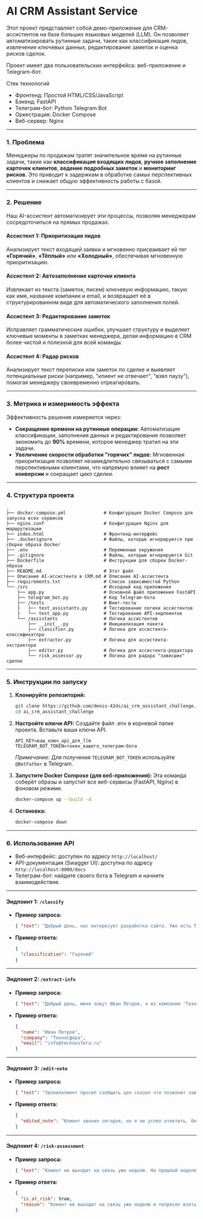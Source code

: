 # AI CRM Assistant Service

Этот проект представляет собой демо-приложение для CRM-ассистентов на базе больших языковых моделей (LLM). Он позволяет автоматизировать рутинные задачи, такие как классификация лидов, извлечение ключевых данных, редактирование заметок и оценка рисков сделок.

Проект имеет два пользовательских интерфейса: веб-приложение и Telegram-бот.

Стек технологий

- Фронтенд: Простой HTML/CSS/JavaScript
- Бэкенд: FastAPI
- Телеграм-бот: Python Telegram Bot
- Оркестрация: Docker Compose
- Веб-сервер: Nginx

---
### 1. Проблема

Менеджеры по продажам тратят значительное время на рутинные задачи, такие как **классификация входящих лидов**, **ручное заполнение карточек клиентов**, **ведение подробных заметок** и **мониторинг рисков**. Это приводит к задержкам в обработке самых перспективных клиентов и снижает общую эффективность работы с базой.

---
### 2. Решение

Наш AI-ассистент автоматизирует эти процессы, позволяя менеджерам сосредоточиться на прямых продажах.

#### **Ассистент 1: Приоритизация лидов**
Анализирует текст входящей заявки и мгновенно присваивает ей тег **«Горячий»**, **«Тёплый»** или **«Холодный»**, обеспечивая мгновенную приоритизацию.

#### **Ассистент 2: Автозаполнение карточки клиента**
Извлекает из текста (заметок, писем) ключевую информацию, такую как имя, название компании и email, и возвращает её в структурированном виде для автоматического заполнения полей.

#### **Ассистент 3: Редактирование заметок**
Исправляет грамматические ошибки, улучшает структуру и выделяет ключевые моменты в заметках менеджера, делая информацию в CRM более чистой и полезной для всей команды.

#### **Ассистент 4: Радар рисков**
Анализирует текст переписки или заметок по сделке и выявляет потенциальные риски (например, "клиент не отвечает", "взял паузу"), помогая менеджеру своевременно отреагировать.

---
### 3. Метрика и измеримость эффекта

Эффективность решения измеряется через:
* **Сокращение времени на рутинные операции:** Автоматизация классификации, заполнения данных и редактирования позволяет экономить до **90%** времени, которое менеджер тратил на эти задачи.
* **Увеличение скорости обработки "горячих" лидов:** Мгновенная приоритизация позволяет незамедлительно связываться с самыми перспективными клиентами, что напрямую влияет на **рост конверсии** и сокращает цикл сделки.

---
### 4. Структура проекта

```
.
├── docker-compose.yml              # Конфигурация Docker Compose для запуска всех сервисов
├── nginx.conf                      # Конфигурация Nginx для маршрутизации
├── index.html                      # Фронтенд-интерфейс
├── .dockerignore                   # Файлы, которые игнорируются при сборке образа Docker
├── .env                            # Переменные окружения
├── .gitignore                      # Файлы, которые игнорируются Git
├── Dockerfile                      # Инструкции для сборки Docker-образа
├── README.md                       # Этот файл
├── Описание AI-ассистента в CRM.md # Описание AI-ассистента
├── requirements.txt                # Список зависимостей Python
└── /src                            # Исходный код приложения
    ├── app.py                      # Основной файл приложения FastAPI
    ├── telegram_bot.py             # Код Telegram-бота
    ├── /tests                      # Юнит-тесты
    ├   ├── test_assistants.py      # Тестирование логики ассистентов
    ├   └── test_app.py             # Тестирование API-эндпоинтов
    └── /assistants                 # Логика ассистентов
        ├── __init__.py             # Инициализация пакета
        ├── classifier.py           # Логика для ассистента-классификатора
        ├── extractor.py            # Логика для ассистента-экстрактора
        ├── editor.py               # Логика для ассистента-редактора
        └── risk_assessor.py        # Логика для радара "зависших" сделок
```

-----

### 5. Инструкции по запуску

1.  **Клонируйте репозиторий:**
    ```bash
    git clone https://github.com/denis-42ds/ai_crm_assistant_challenge.git
    cd ai_crm_assistant_challenge
    ```
2.  **Настройте ключи API:**
    Создайте файл .env в корневой папке проекта. Вставьте ваши ключи API.
    ```text
    API_KEY=ваш_ключ_api_для_llm
    TELEGRAM_BOT_TOKEN=токен_вашего_телеграм-бота
    ```
    *Примечание:* Для получения `TELEGRAM_BOT_TOKEN` используйте `@BotFather` в Telegram.

3.  **Запустите Docker Compose (для веб-приложения):**
    Эта команда соберёт образы и запустит все веб-сервисы (FastAPI, Nginx) в фоновом режиме.
    ```bash
    docker-compose up --build -d
    ```
4. **Остановка:**
    ```bash
    docker-compose down
    ```
-----

### 6. Использование API

  - Веб-интерфейс: доступен по адресу `http://localhost/`
  - API-документация (Swagger UI): доступна по адресу `http://localhost:8000/docs`
  - Телеграм-бот: найдите своего бота в Telegram и начните взаимодействие.

-----
#### **Эндпоинт 1: `/classify`**
* **Пример запроса:**
    ```json
    { "text": "Добрый день, нас интересует разработка сайта. Уже есть ТЗ, готовы обсудить детали и бюджет." }
    ```
* **Пример ответа:**
    ```json
    {
      "classification": "Горячий"
    }
    ```
-----
#### **Эндпоинт 2: `/extract-info`**
* **Пример запроса:**
    ```json
    { "text": "Добрый день, меня зовут Иван Петров, я из компании 'ТехноСфера'. Наша почта info@technosfera.ru." }
    ```
* **Пример ответа:**
    ```json
    {
      "name": "Иван Петров",
      "company": "ТехноСфера",
      "email": "info@technosfera.ru"
    }
    ```
-----
#### **Эндпоинт 3: `/edit-note`**
* **Пример запроса:**
    ```json
    { "text": "Звонилклиент просил сообщить цен сказал что позвонит завтра. думаю хороший лид" }
    ```
* **Пример ответа:**
    ```json
    {
      "edited_note": "Клиент звонил сегодня, но я не успел ответить. Он просил сообщить цену и сказал, что позвонит завтра.\n\nКлючевые моменты:\n- Клиент звонил сегодня.\n- Запрашивает цену.\n- Перезвонит завтра.\n\nОценка: Хороший лид, требует немедленного ответа."
    }
    ```
-----
#### **Эндпоинт 4: `/risk-assessment`**
* **Пример запроса:**
    ```json
    { "text": "Клиент не выходит на связь уже неделю. На прошлой неделе он попросил 'взять паузу' в общении. Сделка кажется зависшей." }
    ```
* **Пример ответа:**
    ```json
    {
      "is_at_risk": true,
      "reason": "Клиент не выходит на связь уже неделю и попросил взять паузу."
    }
    ```

